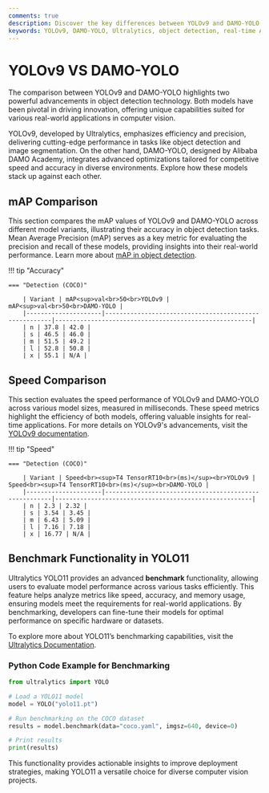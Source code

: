 ```yaml
---
comments: true
description: Discover the key differences between YOLOv9 and DAMO-YOLO in this comprehensive comparison. Explore their performance in object detection, real-time AI capabilities, and suitability for edge AI applications, all designed to enhance advancements in computer vision.
keywords: YOLOv9, DAMO-YOLO, Ultralytics, object detection, real-time AI, edge AI, computer vision
---
```


# YOLOv9 VS DAMO-YOLO

The comparison between YOLOv9 and DAMO-YOLO highlights two powerful advancements in object detection technology. Both models have been pivotal in driving innovation, offering unique capabilities suited for various real-world applications in computer vision.

YOLOv9, developed by Ultralytics, emphasizes efficiency and precision, delivering cutting-edge performance in tasks like object detection and image segmentation. On the other hand, DAMO-YOLO, designed by Alibaba DAMO Academy, integrates advanced optimizations tailored for competitive speed and accuracy in diverse environments. Explore how these models stack up against each other.

## mAP Comparison

This section compares the mAP values of YOLOv9 and DAMO-YOLO across different model variants, illustrating their accuracy in object detection tasks. Mean Average Precision (mAP) serves as a key metric for evaluating the precision and recall of these models, providing insights into their real-world performance. Learn more about [mAP in object detection](https://www.ultralytics.com/glossary/mean-average-precision-map).

!!! tip "Accuracy"

    === "Detection (COCO)"

    	| Variant | mAP<sup>val<br>50<br>YOLOv9 | mAP<sup>val<br>50<br>DAMO-YOLO |
    	|---------------------|-------------------------------------------------------|-------------------------------------------------------|
    	| n | 37.8 | 42.0 |
    	| s | 46.5 | 46.0 |
    	| m | 51.5 | 49.2 |
    	| l | 52.8 | 50.8 |
    	| x | 55.1 | N/A |

## Speed Comparison

This section evaluates the speed performance of YOLOv9 and DAMO-YOLO across various model sizes, measured in milliseconds. These speed metrics highlight the efficiency of both models, offering valuable insights for real-time applications. For more details on YOLOv9's advancements, visit the [YOLOv9 documentation](https://docs.ultralytics.com/models/yolov9/).

!!! tip "Speed"

    === "Detection (COCO)"

    	| Variant | Speed<br><sup>T4 TensorRT10<br>(ms)</sup><br>YOLOv9 | Speed<br><sup>T4 TensorRT10<br>(ms)</sup><br>DAMO-YOLO |
    	|---------------------|-------------------------------------------------------|-------------------------------------------------------|
    	| n | 2.3 | 2.32 |
    	| s | 3.54 | 3.45 |
    	| m | 6.43 | 5.09 |
    	| l | 7.16 | 7.18 |
    	| x | 16.77 | N/A |

## Benchmark Functionality in YOLO11

Ultralytics YOLO11 provides an advanced **benchmark** functionality, allowing users to evaluate model performance across various tasks efficiently. This feature helps analyze metrics like speed, accuracy, and memory usage, ensuring models meet the requirements for real-world applications. By benchmarking, developers can fine-tune their models for optimal performance on specific hardware or datasets.

To explore more about YOLO11’s benchmarking capabilities, visit the [Ultralytics Documentation](https://docs.ultralytics.com/guides/).

### Python Code Example for Benchmarking

```python
from ultralytics import YOLO

# Load a YOLO11 model
model = YOLO("yolo11.pt")

# Run benchmarking on the COCO dataset
results = model.benchmark(data="coco.yaml", imgsz=640, device=0)

# Print results
print(results)
```

This functionality provides actionable insights to improve deployment strategies, making YOLO11 a versatile choice for diverse computer vision projects.
